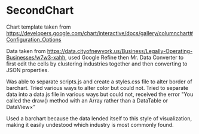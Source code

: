 # SecondChart

Chart template taken from https://developers.google.com/chart/interactive/docs/gallery/columnchart#Configuration_Options

Data taken from https://data.cityofnewyork.us/Business/Legally-Operating-Businesses/w7w3-xahh, used Google Refine then 
Mr. Data Converter to first edit the cells by clustering industries together and then converting to JSON properties. 

Was able to separate scripts.js and create a styles.css file to alter border of barchart. Tried various ways to alter color but 
could not. Tried to separate data into a data.js file in various ways but could not, received the error "You called the draw() method with an Array rather than a DataTable or DataView×"

Used a barchart because the data lended itself to this style of visualization, making it easily undestood which industry is
most commonly found.
